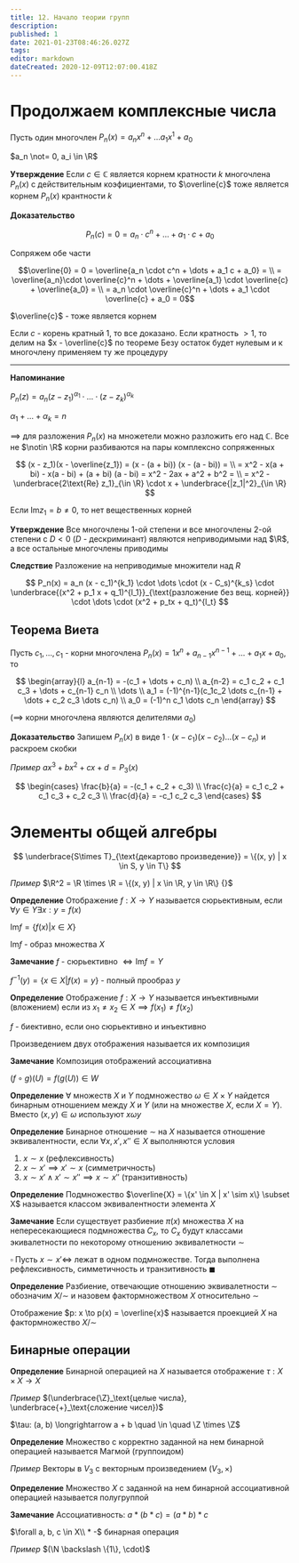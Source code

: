 ```yaml
---
title: 12. Начало теории групп
description: 
published: 1
date: 2021-01-23T08:46:26.027Z
tags: 
editor: markdown
dateCreated: 2020-12-09T12:07:00.418Z
---
```


# Продолжаем комплексные числа

Пусть один многочлен $P_n(x) = a_n x^n + \dots a_1 x^1 + a_0$

$a_n \not= 0, a_i \in \R$

**Утверждениe** Если $c \in \mathbb{C}$ является корнем кратности $k$ многочлена $P_n(x)$ с действительным коэфициентами, то $\overline{c}$ тоже является корнем $P_n(x)$ крантности $k$

**Доказательство** 

$$
P_n(c) = 0 = a_n \cdot c^n + \dots + a_1 \cdot c + a_0
$$

Сопряжем обе части

$$\overline{0} = 0 = \overline{a_n \cdot c^n + \dots + a_1 c + a_0} = \\
= \overline{a_n}\cdot \overline{c}^n + \dots + \overline{a_1} \cdot \overline{c} + \overline{a_0} = \\
= a_n \cdot \overline{c}^n + \dots + a_1 \cdot \overline{c} + a_0 = 0$$

$\overline{c}$ - тоже является корнем

Если $c$ - корень кратный $1$, то все доказано. Если кратность $>1$, то делим на $x - \overline{c}$ по теореме Безу остаток будет нулевым и к многочлену применяем ту же процедуру

---

**Напоминание**

$P_n(z) = a_n(z - z_1)^{\alpha_1} \cdot \dots \cdot (z - z_k)^{\alpha_k} {}$

$\alpha_1 + \dots + \alpha_k = n$

$\implies$ для разложения $P_n(x)$ на множетели можно разложить его над $\mathbb{C}$. Все не $\notin \R$ корни разбиваются на пары комплексно сопряженных

$$
(x - z_1)(x - \overline{z_1}) = (x - (a + bi)) (x - (a - bi)) = \\
= x^2 - x(a + bi) - x(a - bi) + (a + bi) (a - bi) = x^2 - 2ax + a^2 + b^2 = \\
= x^2 - \underbrace{2\text{Re} z_1}_{\in \R} \cdot x + \underbrace{|z_1|^2}_{\in \R}
$$

Если $\text{Im} z_1 = b \not= 0$, то нет вещественных корней

**Утверждение** Все многочлены 1-ой степени и все многочлены 2-ой степени с $D < 0$ ($D$ - дескриминант) являются неприводимыми над $\R$, а все остальные многочлены приводимы

**Следствие** Разложение на неприводимые множители над $R$

$$
P_n(x) = a_n (x - c_1)^{k_1} \cdot \dots \cdot (x - C_s)^{k_s} \cdot \underbrace{(x^2 + p_1 x + q_1)^{l_1}}_{\text{разложение без вещ. корней}} \cdot \dots \cdot (x^2 + p_tx + q_t)^{l_t} 
$$

## Теорема Виета

Пусть $c_1, \dots, c_1$ - корни многочлена $P_n(x) = 1x^n + a_{n-1} x^{n-1} + \dots + a_1 x + a_0$, то 

$$
\begin{array}{l}
a_{n-1} = -(c_1 + \dots + c_n) \\
a_{n-2} = c_1 c_2 + c_1 c_3 + \dots + c_{n-1} c_n \\
\dots \\
a_1 = (-1)^{n-1}(c_1c_2 \dots c_{n-1} + \dots + c_2 c_3 \dots c_n) \\
a_0 = (-1)^n c_1 \dots c_n
\end{array}
$$

($\implies$ корни многочлена являются делителями $a_0$)

**Доказательство** Запишем $P_n(x)$ в виде $1 \cdot (x - c_1) (x - c_2) \dots (x - c_n)$ и раскроем скобки

*Пример* $ax^3 + bx^2 + cx + d = P_3(x)$

$$
\begin{cases}
\frac{b}{a} = -(c_1 + c_2 + c_3) \\
\frac{c}{a} = c_1 c_2 + c_1 c_3 + c_2 c_3 \\
\frac{d}{a} = -c_1 c_2 c_3
\end{cases}
$$

# Элементы общей алгебры

$$
\underbrace{S\times T}_{\text{декартово произведение}} = \{(x, y) | x \in S, y \in T\}
$$

*Пример* $\R^2 = \R \times \R = \{(x, y) | x \in \R, y \in \R\} {}$

**Определение** Отображение $f: X \to Y$ называется сюрьективным, если $\forall y \in Y \exists x: y = f(x)$

$\text{Im}f = \{f(x) | x \in X\} {}$

$\text{Im}f$ - образ множества $X$

**Замечание** $f$ - сюрьективно $\iff \text{Im}f = Y$

$f^{-1} (y) = \{x \in X | f(x) = y\}$ - полный прообраз $y$

**Определение** Отображение $f: X \to Y$ называется инъективными (вложением) если из $x_1 \not= x_2 \in X \implies f(x_1) \not= f(x_2)$

$f$ - биективно, если оно сюрьективно и инъективно

Произведением двух отображения называется их композиция

**Замечание** Композиция отображений ассоциативна

$(f \circ g) (U) = f(g(U)) \in W$

**Определение** $\forall$ множеств $X$ и $Y$ подмножество $\omega \in X \times Y$ найдется бинарным отношением между $X$ и $Y$ (или на множестве $X$, если $X=Y$). Вместо $(x, y) \in \omega$ используют $x \omega y$

**Определение** Бинарное отношение $\sim$ на $X$ называется отношение эквивалентности, если $\forall x, x', x'' \in X$ выполняются условия

1. $x \sim x$ (рефлексивность)
2. $x \sim x' \implies x' \sim x$ (симметричность)
3. $x \sim x' \land x' \sim x'' \implies x \sim x''$ (транзитивность)

**Определение** Подмножество $\overline{X} = \{x' \in X | x' \sim x\} \subset X$ называется классом эквивалентности элемента $X$

**Замечание** Если существует разбиение $\pi(x)$ множества $X$ на непересекающиеся подмножества $C_x$, то $C_x$ будут классами экивалетности по некоторому отношению эквивалетности $\sim$

$\square$ Пусть $x \sim x' \iff$ лежат в одном подмножестве.  Тогда выполнена рефлексивность, симметичность и транзитивность $\blacksquare$

**Определение** Разбиение, отвечающие отношению эквивалетности $\sim$ обозначим $X/\sim$ и назовем фактормножеством $X$ относительно $\sim$

Отображение $p: x \to p(x) = \overline{x}$ называется проекцией $X$ на фактормножество $X/\sim$

## Бинарные операции

**Определение** Бинарной операцией на $X$ называется отображение $\tau: X \times X \to X$

*Пример* $(\underbrace{\Z}_\text{целые числа}, \underbrace{+}_\text{сложение чисел})$

$\tau: (a, b) \longrightarrow a + b \quad \in \quad \Z \times \Z$

**Определение** Множество с корректно заданной на нем бинарной операцией называется Магмой (группоидом)

*Пример* Векторы в $V_3$ с векторным произведением $(V_3, \times)$

**Определение** Множество $X$ с заданной на нем бинарной ассоциативной операцией называется полугруппой

**Замечание** Ассоциативность: $a * (b * c) = (a * b) * c$

$\forall a, b, c \in X\\ * -$ бинарная операция

*Пример* $(\N \backslash \{1\}, \cdot)$ 
